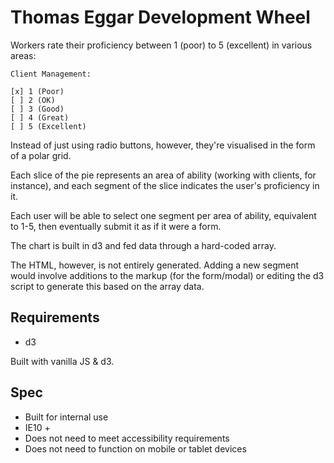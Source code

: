 # Thomas Eggar Development Wheel

Workers rate their proficiency between 1 (poor) to 5 (excellent) in various areas:

	Client Management:

	[x] 1 (Poor)
	[ ] 2 (OK)
	[ ] 3 (Good)
	[ ] 4 (Great)
	[ ] 5 (Excellent)

Instead of just using radio buttons, however, they're visualised in the form of a polar grid.

Each slice of the pie represents an area of ability (working with clients, for instance), and each segment of the slice indicates the user's proficiency in it.

Each user will be able to select one segment per area of ability, equivalent to 1-5, then eventually submit it as if it were a form.

The chart is built in d3 and fed data through a hard-coded array.

The HTML, however, is not entirely generated. Adding a new segment would involve additions to the markup (for the form/modal) or editing the d3 script to generate this based on the array data.

## Requirements
- d3

Built with vanilla JS & d3.

## Spec
- Built for internal use
- IE10 +
- Does not need to meet accessibility requirements
- Does not need to function on mobile or tablet devices
